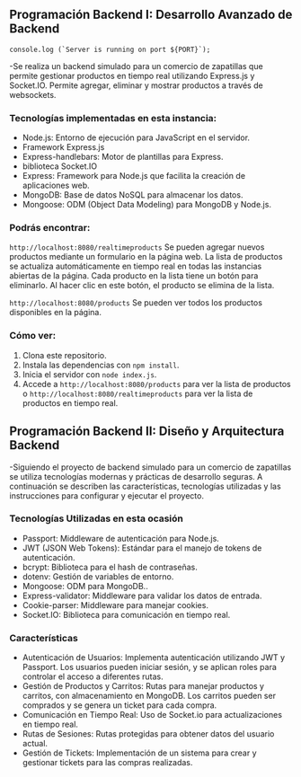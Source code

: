 ## Programación Backend I: Desarrollo Avanzado de Backend

```plaintext
console.log (`Server is running on port ${PORT}`);
```

\-Se realiza un backend simulado para un comercio de zapatillas que permite gestionar productos en tiempo real utilizando Express.js y Socket.IO. Permite agregar, eliminar y mostrar productos a través de websockets.

### Tecnologías implementadas en esta instancia:

*   Node.js: Entorno de ejecución para JavaScript en el servidor.
*   Framework Express.js
*   Express-handlebars: Motor de plantillas para Express.
*   biblioteca Socket.IO
*   Express: Framework para Node.js que facilita la creación de aplicaciones web.
*   MongoDB: Base de datos NoSQL para almacenar los datos.
*   Mongoose: ODM (Object Data Modeling) para MongoDB y Node.js.

### Podrás encontrar:

`http://localhost:8080/realtimeproducts` Se pueden agregar nuevos productos mediante un formulario en la página web. La lista de productos se actualiza automáticamente en tiempo real en todas las instancias abiertas de la página. Cada producto en la lista tiene un botón para eliminarlo. Al hacer clic en este botón, el producto se elimina de la lista.

`http://localhost:8080/products` Se pueden ver todos los productos disponibles en la página.

### Cómo ver:

1.  Clona este repositorio.
2.  Instala las dependencias con `npm install`.
3.  Inicia el servidor con `node index.js`.
4.  Accede a `http://localhost:8080/products` para ver la lista de productos o `http://localhost:8080/realtimeproducts` para ver la lista de productos en tiempo real.

   

## Programación Backend II: Diseño y Arquitectura Backend

\-Siguiendo el proyecto de backend simulado para un comercio de zapatillas se utiliza tecnologías modernas y prácticas de desarrollo seguras. A continuación se describen las características, tecnologías utilizadas y las instrucciones para configurar y ejecutar el proyecto.

### Tecnologías Utilizadas en esta ocasión

*   Passport: Middleware de autenticación para Node.js.
*   JWT (JSON Web Tokens): Estándar para el manejo de tokens de autenticación.
*   bcrypt: Biblioteca para el hash de contraseñas.
*   dotenv: Gestión de variables de entorno.
*   Mongoose: ODM para MongoDB..
*   Express-validator: Middleware para validar los datos de entrada.
*   Cookie-parser: Middleware para manejar cookies.
*   Socket.IO: Biblioteca para comunicación en tiempo real.

### Características

*   Autenticación de Usuarios: Implementa autenticación utilizando JWT y Passport. Los usuarios pueden iniciar sesión, y se aplican roles para controlar el acceso a diferentes rutas.
*   Gestión de Productos y Carritos: Rutas para manejar productos y carritos, con almacenamiento en MongoDB. Los carritos pueden ser comprados y se genera un ticket para cada compra.
*   Comunicación en Tiempo Real: Uso de Socket.io para actualizaciones en tiempo real.
*   Rutas de Sesiones: Rutas protegidas para obtener datos del usuario actual.
*   Gestión de Tickets: Implementación de un sistema para crear y gestionar tickets para las compras realizadas.
